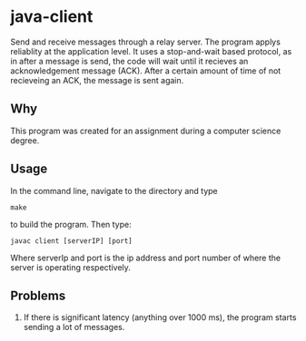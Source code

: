 # java-client
Send and receive messages through a relay server. The program applys reliablity at the application level. It uses a stop-and-wait based protocol, as in after a message  is send, the code will wait until it recieves an acknowledgement message (ACK). After a certain amount of time of not recieveing an ACK, the message is sent again. 

## Why
This program was created for an assignment during a computer science degree. 

## Usage
In the command line, navigate to the directory and type 
```
make
```
to build the program. Then type:
```
javac client [serverIP] [port] 
```
Where serverIp and port is the ip address and port number of where the server is operating respectively. 
## Problems
1. If there is significant latency (anything over 1000 ms), the program starts sending a lot of messages. 
